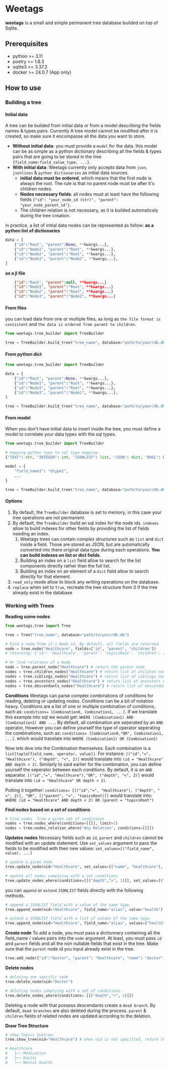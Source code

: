 # Weetags
**weetags** is a small and simple permanent tree database builded on top of Sqlite.

## Prerequisites
* python >= 3.11
* poetry >= 1.8.3
* sqlite3 >= 3.37.2
* docker >= 24.0.7 (App only)

## How to use
### Building a tree
#### Initial data
A tree can be builded from initial data or from a model describing the fields  names & types pairs. Currently A tree model cannot be modified after it is created, so make sure it encompasse all the data you want to store.
* **Without initial data**: you must provide a `model` for the data. this model can be as simple as a python dictionary describing all the fields & types pairs that are going to be stored in the tree `{field_name:field_value_type, ...}`.
* **With initial data**: Weetags currently only accepts data from `json`, `jsonlines` & `python dictionaries` as initial data sources.
  * **initial data must be ordered**, which means that the first node is always the root. The rule is that no parent node must be after it's children nodes.
  * **Nodes necessary fields**: all nodes must at least have the following fields `{"id": "your_node_id (str)", "parent": "your_node_parent_id"}`. 
  * The children relation is not necessary, as it is builded automaticaly during the tree creation.

in practice, a list of initial data nodes can be represented as follow:
**as a python list of dictionaries**
```python
data = [
    {"id":"Root", "parent":None, **kwargs...},
    {"id":"Node1", "parent":"Root", **kwargs...},
    {"id":"Node2", "parent":"Root", **kwargs...},
    {"id":"Node3", "parent":"Node2", **kwargs...},
]
```

**as a jl file**
```json
    {"id":"Root", "parent":null, **kwargs...}
    {"id":"Node1", "parent":"Root", **kwargs...}
    {"id":"Node2", "parent":"Root", **kwargs...}
    {"id":"Node3", "parent":"Node2", **kwargs...}
```

#### From files
you can load data from one or multiple files, as long as `the file format is consistent` and `the data is ordered from parent to children`.

```python
from weetags.tree_builder import TreeBuilder

tree = TreeBuilder.build_tree("tree_name", database="path/to/your/db.db", data=["path0.jl","path1.jl",...])
```

#### From python dict

```python
from weetags.tree_builder import TreeBuilder

data = [
    {"id":"Root", "parent":None, **kwargs...},
    {"id":"Node1", "parent":"Root", **kwargs...},
    {"id":"Node2", "parent":"Root", **kwargs...},
    {"id":"Node3", "parent":"Node2", **kwargs...},
]

tree = TreeBuilder.build_tree("tree_name", database="path/to/your/db.db", data=data)
```

#### From model
When you don't have initial data to insert inside the tree, you must define a model to correlate your data types with the sql types.
```python
from weetags.tree_builder import TreeBuilder

# mapping python type to sql type mapping.
{"TEXT": str, "INTEGER": int, "JSONLIST": list, "JSON": dict, "BOOL": bool}

model = {
    "field_name1": "dtype1",
    ...
}

tree = TreeBuilder.build_tree("tree_name", database="path/to/your/db.db", model=model)
```

#### Options
1. By default, the `TreeBuilder` database is set to memory, in this case your tree operations are not permanent.
2. By default, the `TreeBuilder` build an sql index for the node ids. `indexes` allow to build indexes for other fields by providing the list of fields needing an index.
   1. Weetags trees can contain complex structures such as `list` and `dict` inside a field. Those are stored as JSON, but are automatically converted into there original data type during each operations. **You can build indexes on list or dict fields**.
   2. Building an index on a `list` field allow to search for the list components directly rather than the full list.
   3. Building an index on an element of a `dict` field allow to search directly for that element.
3. `read_only` mode allow to block any writing operations on the database.
4. `replace` when set to `True`, recreate the tree structure from 0 if the tree already exist in the database




### Working with Trees

**Reading some nodes**
```python
from weetags.tree import Tree

tree = Tree("tree_name", database="path/to/your/db.db")

# Find a node from it's Node id. By default, all fields are returned.
node = tree.node("Healthcare", fields=["id", "parent", "children"])
# returning: {'id': 'Healthcare', 'parent': 'topicsRoot', 'children': ['Medication', 'Doctor', 'Disabilities']}

# Or find relations of a Node
node = tree.parent_node("Healthcare") # return the parent node
nodes = tree.children_nodes("Healthcare") # return list of children nodes
nodes = tree.siblings_nodes("Healthcare") # return list of siblings nodes
nodes = tree.ancestors_nodes("Healthcare") # return list of ancestors nodes
nodes = tree.descendants_nodes("Healthcare") # return list of descendants nodes
```

**Conditions**
Weetags can parse complex combinations of conditions for reading, deleting or updating nodes. Conditions can be a bit of notation heavy.
Conditions are a list of one or multiple combination of conditions, such as: `conditions= [Combination0, Combination1, ...]`. If we translate this example into sql we would get: `WHERE (Combination1) AND (Combination2) AND ...`.
By default, all combination are seperated by an `AND` operator, However you can define yourself the type of operator seperating the combinations, such as: `conditions= [Combination0,"OR", Combination1, ...]`. which would translate into `WHERE (Combination1) OR (Combination2)`

Now lets dive into the Combination themselves.
Each combination is a `list[tuple[field_name, operator, value]]`. For instance: `[("id","=", "Healthcare"), ("depth", "<", 2)]` would translate into `(id = "Healthcare" AND depth < 2)`.
Similarly to said earlier for the combination, you can define yourself the seperator between each conditions. By default, it is an `AND` separator.
`[("id","=", "Healthcare"),"OR", ("depth", "<", 2)]` would translate into `(id = "Healthcare" OR depth < 2)`.

Putting it together:
`conditions= [[("id","=", "Healthcare"), ("depth", "<", 2)], "OR", [("parent", "=", "topicsRoot)]]`
would translate into: `WHERE (id = "Healthcare" AND depth < 2) OR (parent = "topicsRoot")`

**Find nodes based on a set of conditions**

```python
# Find nodes  from a given set of conditions
nodes = tree.nodes_where(conditions=[[]], limit=1)
nodes = tree.nodes_relation_where("Any Relation", conditions=[[]])
```


**Updates nodes**
Necessary fields such as `id`, `parent` and `children` cannot be modified with an update statement.
Use `set_values` argument to pass the fields to be modified with their new values: `set_values=[("field_name", value), ...]`

```python
# update a given node
tree.update_node(nid="Healthcare", set_values=[("name", "healthcare"), ...])

# update all nodes complying with a set conditions
tree.update_nodes_where(conditions=[[("depth",">", 1)]], set_values=[("name", "healthcare"), ...])
```

you can `append` or `extend` `JSONLIST` fields directly with the following methods.
```python
# append a JSONLIST field with a value of the same type.
tree.append_node(nid="Healthcare", field_name="alias", value="health")

# extend a JSONLIST field with a list of values of the same type
tree.append_node(nid="Healthcare", field_name="alias", values=["health", "Hospital"])
```


**Create node**
To add a node, you must pass a dictionnary containing all the field_name / values pairs into the `node` argument.
At least, you must pass `id` and `parent` fields and all the non nullable fields that exist in the tree. 
Make sure that the `parent` node id you input already exist in the tree.

```python
tree.add_node({"id":"Doctor", "parent": "Healthcare", "name": "doctor", ...})
```

**Delete nodes**
```python
# deleting one specific node
tree.delete_node(nid="Doctor")

# deleting nodes complying with a set of conditions.
tree.delete_nodes_where(conditions= [[("depth",">", 1)]])
```

Deleting a node with that possess descendants create a `dead branch`.  By default, `dead branches` are also deleted during the process.
`parent` & `children` fields  of related nodes are updated according to the delation.

**Draw Tree Structure**

```python
# show Topics Subtree.
tree.show_tree(nid="Healthcare") # when nid is not specified, return the whole tree drawing.

# Healthcare
#   ├── Medication
#   ├── Doctor
#   └── Mental health
```